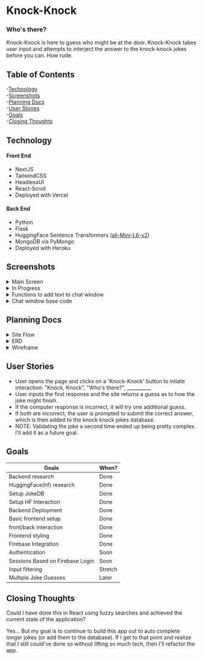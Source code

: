 # Knock-Knock

### Who's there?

Knock-Knock is here to guess who might be at the door. Knock-Knock takes user input and attempts to interject the answer to the knock-knock jokes before you can. How rude.

## Table of Contents
-[Technology](#technology)  
-[Screenshots](#screenshots)  
-[Planning Docs](#planning-docs)  
-[User Stories](#user-stories)  
-[Goals](#goals)  
-[Closing Thoughts](#closing-thoughts)  

## Technology

#### Front End
* NextJS  
* TailwindCSS  
* HeadlessUI  
* React-Scroll  
* Deployed with Vercel  

#### Back End
* Python
* Flask
* HuggingFace Sentence Transformers (<a href="https://huggingface.co/sentence-transformers/all-MiniLM-L6-v2">all-Mini-L6-v2</a>)
* MongoDB via PyMongo
* Deployed with Heroku

## Screenshots

<details>
<summary> Main Screen </summary>
<img src='./knock-knock/public/ss01.jpg' alt ='Main Screen' width="100%">
</details>

<details>
<summary> In Progress </summary>
<img src='./knock-knock/public/ss02.jpg' alt ='In Progress' width="100%">
</details>

<details>
<summary> Functions to add text to chat window </summary>
<img src='./knock-knock/public/ss03.jpg' alt ='Functions to add text to chat window' width="100%">
</details>

<details>
<summary> Chat window base code </summary>
<img src='./knock-knock/public/ss04.jpg' alt ='Chat window code' width="100%">
</details>

## Planning Docs

<details>
  <summary>
    Site Flow
  </summary>
<img src="./planning-docs/flowchart01.png" alt="Spaghetti" width="100%" />
</details>

<details>
  <summary>ERD</summary>
  <img src="./planning-docs/wireframe01.png" alt="Sick flow with more jokes than Bazooka Joe"  width="100%" />
</details>

<details>
  <summary>Wireframe</summary>
  <img src="./planning-docs/actualwireframe01.png" alt="rip DOOM" width="100%" />
</details>


## User Stories
* User opens the page and clicks on a 'Knock-Knock' button to intiate interaction: "Knock, Knock", "Who's there?", __________
* User inputs the first response and the site returns a guess as to how the joke might finish.
* If the computer response is incorrect, it will try one additional guess.
* If both are incorrect, the user is prompted to submit the correct answer, which is then added to the knock knock jokes database.
* NOTE: Validating the joke a second time ended up being pretty complex. I'll add it as a future goal.

## Goals
| Goals | When? |
|-------|-------|
| Backend research | Done |
| HuggingFace(hf) research | Done |
| Setup JokeDB | Done |
| Setup HF Interaction | Done |
| Backend Deployment | Done |
| Basic frontend setup | Done |
| front/back interaction | Done |
| Frontend styling | Done |
| Firebase Integration | Done |
| Authentication | Soon |
| Sessions Based on Firebase Login | Soon |
| Input filtering | Stretch |
| Multiple Joke Guesses | Later |


## Closing Thoughts

Could I have done this in React using fuzzy searches and achieved the current state of the application? 

Yes... But my goal is to continue to build this app out to auto complete longer jokes (or add them to the database). If I get to that point and realize that I still could've done so without lifting so much tech, then I'll refactor the app.



